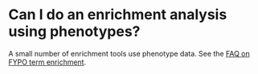 # Can I do an enrichment analysis using phenotypes?
<!-- pombase_categories: Querying/Searching,Tools and Resources,Using Ontologies -->

A small number of enrichment tools use phenotype data. See the [FAQ on
FYPO term
enrichment](/faqs/how-can-i-find-significant-shared-fypo-annotations-genes-list).

